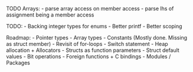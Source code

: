 TODO Arrays:
    - parse array access on member access
    - parse lhs of assignment being a member access

TODO:
    - Backing integer types for enums
    - Better printf
    - Better scoping

Roadmap:
    - Pointer types
    - Array types
    - Constants (Mostly done. Missing as struct member)
    - Revisit of for-loops
    - Switch statement
    - Heap allocation + Allocators
    - Structs as function parameters
    - Struct default values
    - Bit operations
    - Foreign functions + C bindings
    - Modules / Packages
